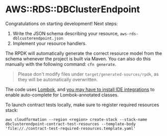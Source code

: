 # AWS::RDS::DBClusterEndpoint

Congratulations on starting development! Next steps:

1. Write the JSON schema describing your resource, `aws-rds-dblcusterendpoint.json`
1. Implement your resource handlers.

The RPDK will automatically generate the correct resource model from the schema whenever the project is built via Maven. You can also do this manually with the following command: `cfn generate`.

> Please don't modify files under `target/generated-sources/rpdk`, as they will be automatically overwritten.

The code uses [Lombok](https://projectlombok.org/), and [you may have to install IDE integrations](https://projectlombok.org/) to enable auto-complete for Lombok-annotated classes.

To launch contract tests locally, make sure to register required resources stack:
```shell
aws cloudformation --region <region> create-stack --stack-name dbclusterendpoint-contract-test-resources --template-body 'file://./contract-test-required-resources.template.yaml'
```